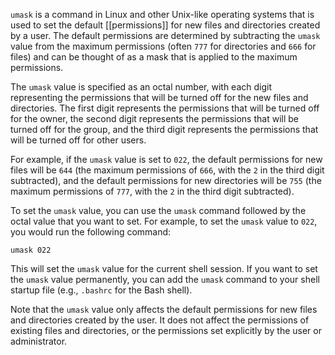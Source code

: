 `umask` is a command in Linux and other Unix-like operating systems that is used to set the default [[permissions]] for new files and directories created by a user. The default permissions are determined by subtracting the `umask` value from the maximum permissions (often `777` for directories and `666` for files) and can be thought of as a mask that is applied to the maximum permissions.

The `umask` value is specified as an octal number, with each digit representing the permissions that will be turned off for the new files and directories. The first digit represents the permissions that will be turned off for the owner, the second digit represents the permissions that will be turned off for the group, and the third digit represents the permissions that will be turned off for other users.

For example, if the `umask` value is set to `022`, the default permissions for new files will be `644` (the maximum permissions of `666`, with the `2` in the third digit subtracted), and the default permissions for new directories will be `755` (the maximum permissions of `777`, with the `2` in the third digit subtracted).

To set the `umask` value, you can use the `umask` command followed by the octal value that you want to set. For example, to set the `umask` value to `022`, you would run the following command:

`umask 022`

This will set the `umask` value for the current shell session. If you want to set the `umask` value permanently, you can add the `umask` command to your shell startup file (e.g., `.bashrc` for the Bash shell).

Note that the `umask` value only affects the default permissions for new files and directories created by the user. It does not affect the permissions of existing files and directories, or the permissions set explicitly by the user or administrator.